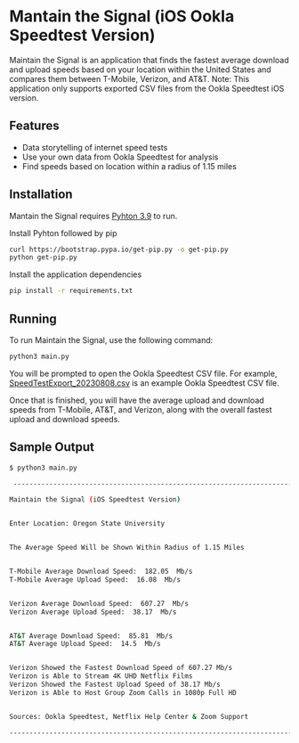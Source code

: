 # Mantain the Signal (iOS Ookla Speedtest Version)

Maintain the Signal is an application that finds the fastest average download and upload speeds based on your location within the United States and compares them between T-Mobile, Verizon, and AT&T.
Note: This application only supports exported CSV files from the Ookla Speedtest iOS version.

## Features

- Data storytelling of internet speed tests
- Use your own data from Ookla Speedtest for analysis
- Find speeds based on location within a radius of 1.15 miles

## Installation

Mantain the Signal requires [Pyhton 3.9](https://www.python.org/downloads/release/python-3913/) to run.

Install Pyhton followed by pip

```sh
curl https://bootstrap.pypa.io/get-pip.py -o get-pip.py
python get-pip.py
```

Install the application dependencies

```sh
pip install -r requirements.txt
```

## Running

To run Maintain the Signal, use the following command:

```sh
python3 main.py
```

You will be prompted to open the Ookla Speedtest CSV file. For example, [SpeedTestExport_20230808.csv](https://github.com/dylanmitchel09/maintain-the-signal/blob/main/SpeedTestExport_20230808.csv) is an example Ookla Speedtest CSV file.

Once that is finished, you will have the average upload and download speeds from T-Mobile, AT&T, and Verizon, along with the overall fastest upload and download speeds.

## Sample Output

```sh
$ python3 main.py

 ---------------------------------------------------------------------------------------------------------

Maintain the Signal (iOS Speedtest Version)


Enter Location: Oregon State University


The Average Speed Will be Shown Within Radius of 1.15 Miles


T-Mobile Average Download Speed:  182.05  Mb/s
T-Mobile Average Upload Speed:  16.08  Mb/s


Verizon Average Download Speed:  607.27  Mb/s
Verizon Average Upload Speed:  38.17  Mb/s


AT&T Average Download Speed:  85.81  Mb/s
AT&T Average Upload Speed:  14.5  Mb/s


Verizon Showed the Fastest Download Speed of 607.27 Mb/s
Verizon is Able to Stream 4K UHD Netflix Films
Verizon Showed the Fastest Upload Speed of 38.17 Mb/s
Verizon is Able to Host Group Zoom Calls in 1080p Full HD


Sources: Ookla Speedtest, Netflix Help Center & Zoom Support

---------------------------------------------------------------------------------------------------------
```
